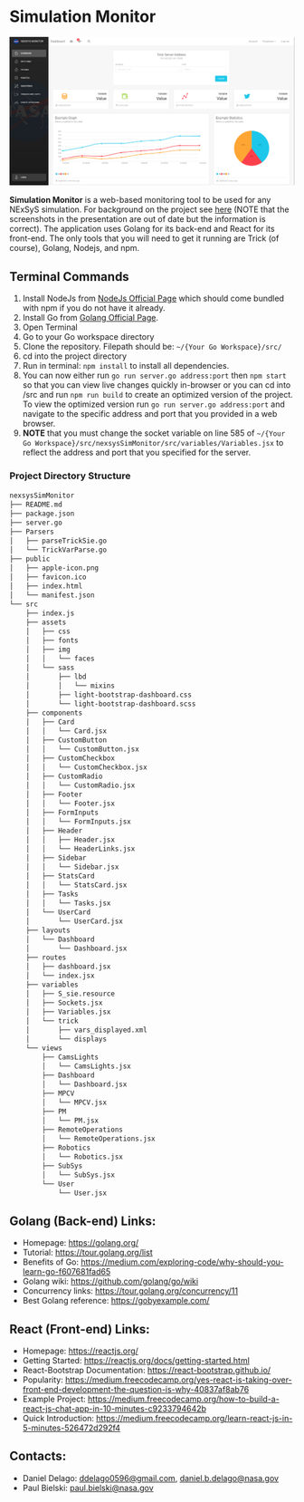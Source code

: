 # Simulation Monitor

![](images/DashboardHome.png)

**Simulation Monitor** is a web-based monitoring tool to be used for any NExSyS simulation. For background on the project see [here](https://drive.google.com/open?id=13PfHKjtYUtsJQI2PvytLx_p_4slD7lnW) (NOTE that the screenshots in the presentation are out of date but the information is correct). The application uses Golang for its back-end and React for its front-end. The only tools that you will need to get it running are Trick (of course), Golang, Nodejs, and npm.


## Terminal Commands

1. Install NodeJs from [NodeJs Official Page](https://nodejs.org/en) which should come bundled with npm if you do not have it already.
2. Install Go from [Golang Official Page](https://golang.org/doc/install).
3. Open Terminal
4. Go to your Go workspace directory
5. Clone the repository. Filepath should be: ```~/{Your Go Workspace}/src/```
6. cd into the project directory
7. Run in terminal: ```npm install``` to install all dependencies.
8. You can now either run ```go run server.go address:port``` then ```npm start``` so that you can view live changes quickly in-browser or you can cd into /src and run ```npm run build``` to create an optimized version of the project. To view the optimized version run ```go run server.go address:port``` and navigate to the specific address and port that you provided in a web browser.
9. **NOTE** that you must change the socket variable on line 585 of ```~/{Your Go Workspace}/src/nexsysSimMonitor/src/variables/Variables.jsx``` to reflect the address and port that you specified for the server.

### Project Directory Structure
```
nexsysSimMonitor
├── README.md
├── package.json
├── server.go
├── Parsers
│   ├── parseTrickSie.go
│   └── TrickVarParse.go
├── public
│   ├── apple-icon.png
│   ├── favicon.ico
│   ├── index.html
│   └── manifest.json
└── src
    ├── index.js
    ├── assets
    │   ├── css
    │   ├── fonts
    │   ├── img
    │   │   └── faces
    │   └── sass
    │       ├── lbd
    │       │   └── mixins
    │       ├── light-bootstrap-dashboard.css
    │       └── light-bootstrap-dashboard.scss
    ├── components
    │   ├── Card
    │   │   └── Card.jsx
    │   ├── CustomButton
    │   │   └── CustomButton.jsx
    │   ├── CustomCheckbox
    │   │   └── CustomCheckbox.jsx
    │   ├── CustomRadio
    │   │   └── CustomRadio.jsx
    │   ├── Footer
    │   │   └── Footer.jsx
    │   ├── FormInputs
    │   │   └── FormInputs.jsx
    │   ├── Header
    │   │   ├── Header.jsx
    │   │   └── HeaderLinks.jsx
    │   ├── Sidebar
    │   │   └── Sidebar.jsx
    │   ├── StatsCard
    │   │   └── StatsCard.jsx
    │   ├── Tasks
    │   │   └── Tasks.jsx
    │   └── UserCard
    │       └── UserCard.jsx
    ├── layouts
    │   └── Dashboard
    │       └── Dashboard.jsx
    ├── routes
    │   ├── dashboard.jsx
    │   └── index.jsx
    ├── variables
    │   ├── S_sie.resource
    │   ├── Sockets.jsx
    │   ├── Variables.jsx
    │   └── trick
    │       ├── vars_displayed.xml
    │       └── displays
    └── views
        ├── CamsLights
        │   └── CamsLights.jsx
        ├── Dashboard
        │   └── Dashboard.jsx
        ├── MPCV
        │   └── MPCV.jsx
        ├── PM
        │   └── PM.jsx
        ├── RemoteOperations
        │   └── RemoteOperations.jsx
        ├── Robotics
        │   └── Robotics.jsx
        ├── SubSys
        │   └── SubSys.jsx
        └── User
            └── User.jsx
```
## Golang (Back-end) Links:
- Homepage: <https://golang.org/>
- Tutorial: <https://tour.golang.org/list>
- Benefits of Go: <https://medium.com/exploring-code/why-should-you-learn-go-f607681fad65>
- Golang wiki: <https://github.com/golang/go/wiki>
- Concurrency links: <https://tour.golang.org/concurrency/11>
- Best Golang reference: <https://gobyexample.com/>

## React (Front-end) Links:
- Homepage: <https://reactjs.org/>
- Getting Started: <https://reactjs.org/docs/getting-started.html>
- React-Bootstrap Documentation: <https://react-bootstrap.github.io/>
- Popularity: <https://medium.freecodecamp.org/yes-react-is-taking-over-front-end-development-the-question-is-why-40837af8ab76>
- Example Project: <https://medium.freecodecamp.org/how-to-build-a-react-js-chat-app-in-10-minutes-c9233794642b>
- Quick Introduction: <https://medium.freecodecamp.org/learn-react-js-in-5-minutes-526472d292f4>

## Contacts:
- Daniel Delago: ddelago0596@gmail.com, daniel.b.delago@nasa.gov
- Paul Bielski: paul.bielski@nasa.gov

